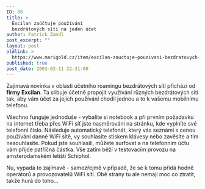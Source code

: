 ```yaml
---
ID: 88
title: >
  Excilan zaúčtuje používání
  bezdrátových sítí na jeden účet
author: Patrick Zandl
post_excerpt: ""
layout: post
oldlink: >
  https://www.marigold.cz/item/excilan-zauctuje-pouzivani-bezdratovych-siti-na-jeden-ucet
published: true
post_date: 2003-02-11 22:31:00
---
```

<p>
Zajímavá novinka v oblasti účetního roamingu bezdrátových sítí přichází od <STRONG>firmy Excilan</STRONG>. Ta slibuje účetně propojit využívání různých bezdrátových sítí tak, aby vám účet za jejich používání chodil jednou a to k vašemu mobilnímu telefonu. </p>

<p>
Všechno funguje jednoduše - vybalíte si notebook a při prvním požadavku na internet třeba přes WiFi síť jste nasměrováni na stránku, kde vyplníte své telefonní číslo. Následuje automatický telefonát, který vás seznámí s cenou používání danné WiFi sítě, vy souhlasíte stiskem klávesy nebo zavěsíte a tím nesouhlasíte. Pokud jste souhlasili, můžete surfovat&#160;a na telefonním účtu vám přijde patřičná částka. Vše zatím běží v testovacím provozu na amsterodamském letišti Schiphol. </p>

<p>
Nu, vypadá to zajímavě - samozřejmě v případě, že se k tomu přidá hodně operátorů a provozovatelů WiFi sítí. Obě strany tu ale nemají moc co ztratit, takže hurá do toho...</p>
